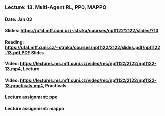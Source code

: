 ### Lecture: 13. Multi-Agent RL, PPO, MAPPO
#### Date: Jan 03
#### Slides: https://ufal.mff.cuni.cz/~straka/courses/npfl122/2122/slides/?13
#### Reading: https://ufal.mff.cuni.cz/~straka/courses/npfl122/2122/slides.pdf/npfl122-13.pdf,PDF Slides
#### Video: https://lectures.ms.mff.cuni.cz/video/rec/npfl122/2122/npfl122-13.mp4, Lecture
#### Video: https://lectures.ms.mff.cuni.cz/video/rec/npfl122/2122/npfl122-13.practicals.mp4, Practicals
#### Lecture assignment: ppo
#### Lecture assignment: mappo

